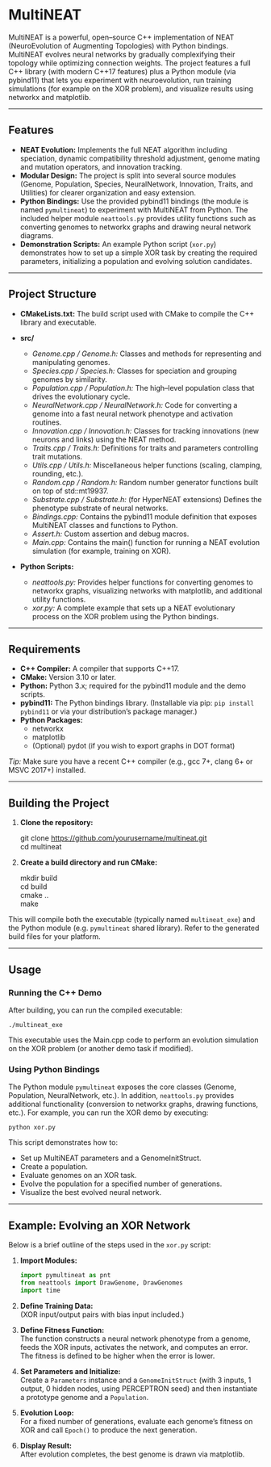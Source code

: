 # MultiNEAT

MultiNEAT is a powerful, open–source C++ implementation of NEAT (NeuroEvolution of Augmenting Topologies) with Python bindings. MultiNEAT evolves neural networks by gradually complexifying their topology while optimizing connection weights. The project features a full C++ library (with modern C++17 features) plus a Python module (via pybind11) that lets you experiment with neuroevolution, run training simulations (for example on the XOR problem), and visualize results using networkx and matplotlib.

---

## Features

- **NEAT Evolution:** Implements the full NEAT algorithm including speciation, dynamic compatibility threshold adjustment, genome mating and mutation operators, and innovation tracking.
- **Modular Design:** The project is split into several source modules (Genome, Population, Species, NeuralNetwork, Innovation, Traits, and Utilities) for clearer organization and easy extension.
- **Python Bindings:** Use the provided pybind11 bindings (the module is named `pymultineat`) to experiment with MultiNEAT from Python. The included helper module `neattools.py` provides utility functions such as converting genomes to networkx graphs and drawing neural network diagrams.
- **Demonstration Scripts:** An example Python script (`xor.py`) demonstrates how to set up a simple XOR task by creating the required parameters, initializing a population and evolving solution candidates.

---

## Project Structure

- **CMakeLists.txt:** The build script used with CMake to compile the C++ library and executable.
- **src/**  
  - *Genome.cpp / Genome.h:* Classes and methods for representing and manipulating genomes.
  - *Species.cpp / Species.h:* Classes for speciation and grouping genomes by similarity.
  - *Population.cpp / Population.h:* The high–level population class that drives the evolutionary cycle.
  - *NeuralNetwork.cpp / NeuralNetwork.h:* Code for converting a genome into a fast neural network phenotype and activation routines.
  - *Innovation.cpp / Innovation.h:* Classes for tracking innovations (new neurons and links) using the NEAT method.
  - *Traits.cpp / Traits.h:* Definitions for traits and parameters controlling trait mutations.
  - *Utils.cpp / Utils.h:* Miscellaneous helper functions (scaling, clamping, rounding, etc.).
  - *Random.cpp / Random.h:* Random number generator functions built on top of std::mt19937.
  - *Substrate.cpp / Substrate.h:* (for HyperNEAT extensions) Defines the phenotype substrate of neural networks.
  - *Bindings.cpp:* Contains the pybind11 module definition that exposes MultiNEAT classes and functions to Python.
  - *Assert.h:* Custom assertion and debug macros.
  - *Main.cpp:* Contains the main() function for running a NEAT evolution simulation (for example, training on XOR).

- **Python Scripts:**  
  - *neattools.py:* Provides helper functions for converting genomes to networkx graphs, visualizing networks with matplotlib, and additional utility functions.
  - *xor.py:* A complete example that sets up a NEAT evolutionary process on the XOR problem using the Python bindings.

---

## Requirements

- **C++ Compiler:** A compiler that supports C++17.
- **CMake:** Version 3.10 or later.
- **Python:** Python 3.x; required for the pybind11 module and the demo scripts.
- **pybind11:** The Python bindings library. (Installable via pip: `pip install pybind11` or via your distribution’s package manager.)
- **Python Packages:**  
  - networkx  
  - matplotlib  
  - (Optional) pydot (if you wish to export graphs in DOT format)
  
*Tip:* Make sure you have a recent C++ compiler (e.g., gcc 7+, clang 6+ or MSVC 2017+) installed.

---

## Building the Project

1. **Clone the repository:**

   git clone https://github.com/yourusername/multineat.git  
   cd multineat

2. **Create a build directory and run CMake:**

   mkdir build  
   cd build  
   cmake ..  
   make

This will compile both the executable (typically named `multineat_exe`) and the Python module (e.g. `pymultineat` shared library). Refer to the generated build files for your platform.

---

## Usage

### Running the C++ Demo

After building, you can run the compiled executable:

    ./multineat_exe

This executable uses the Main.cpp code to perform an evolution simulation on the XOR problem (or another demo task if modified).

### Using Python Bindings

The Python module `pymultineat` exposes the core classes (Genome, Population, NeuralNetwork, etc.). In addition, `neattools.py` provides additional functionality (conversion to networkx graphs, drawing functions, etc.). For example, you can run the XOR demo by executing:

    python xor.py

This script demonstrates how to:
- Set up MultiNEAT parameters and a GenomeInitStruct.
- Create a population.
- Evaluate genomes on an XOR task.
- Evolve the population for a specified number of generations.
- Visualize the best evolved neural network.

---

## Example: Evolving an XOR Network

Below is a brief outline of the steps used in the `xor.py` script:

1. **Import Modules:**

   ```python
   import pymultineat as pnt
   from neattools import DrawGenome, DrawGenomes
   import time
   ```

2. **Define Training Data:**  
   (XOR input/output pairs with bias input included.)

3. **Define Fitness Function:**  
   The function constructs a neural network phenotype from a genome, feeds the XOR inputs, activates the network, and computes an error. The fitness is defined to be higher when the error is lower.

4. **Set Parameters and Initialize:**  
   Create a `Parameters` instance and a `GenomeInitStruct` (with 3 inputs, 1 output, 0 hidden nodes, using PERCEPTRON seed) and then instantiate a prototype genome and a `Population`.

5. **Evolution Loop:**  
   For a fixed number of generations, evaluate each genome’s fitness on XOR and call `Epoch()` to produce the next generation.

6. **Display Result:**  
   After evolution completes, the best genome is drawn via matplotlib.
